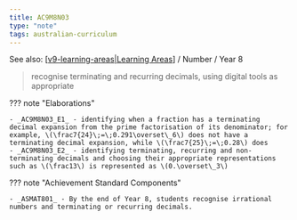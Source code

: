 ```yaml
---
title: AC9M8N03
type: "note"
tags: australian-curriculum
---
```


See also: [[v9-learning-areas|Learning Areas]]   / Number / Year 8

> recognise terminating and recurring decimals, using digital tools as appropriate

??? note "Elaborations"

	- _AC9M8N03_E1_ - identifying when a fraction has a terminating decimal expansion from the prime factorisation of its denominator; for example, \(\frac7{24}\;=\;0.291\overset\_6\) does not have a terminating decimal expansion, while \(\frac7{25}\;=\;0.28\) does
	- _AC9M8N03_E2_ - identifying terminating, recurring and non-terminating decimals and choosing their appropriate representations such as \(\frac13\) is represented as \(0.\overset\_3\)
??? note "Achievement Standard Components"

	- _ASMAT801_ - By the end of Year 8, students recognise irrational numbers and terminating or recurring decimals.

[//begin]: # "Autogenerated link references for markdown compatibility"
[v9-learning-areas|Learning Areas]: ../v9-learning-areas "v9-learning-areas"
[//end]: # "Autogenerated link references"
